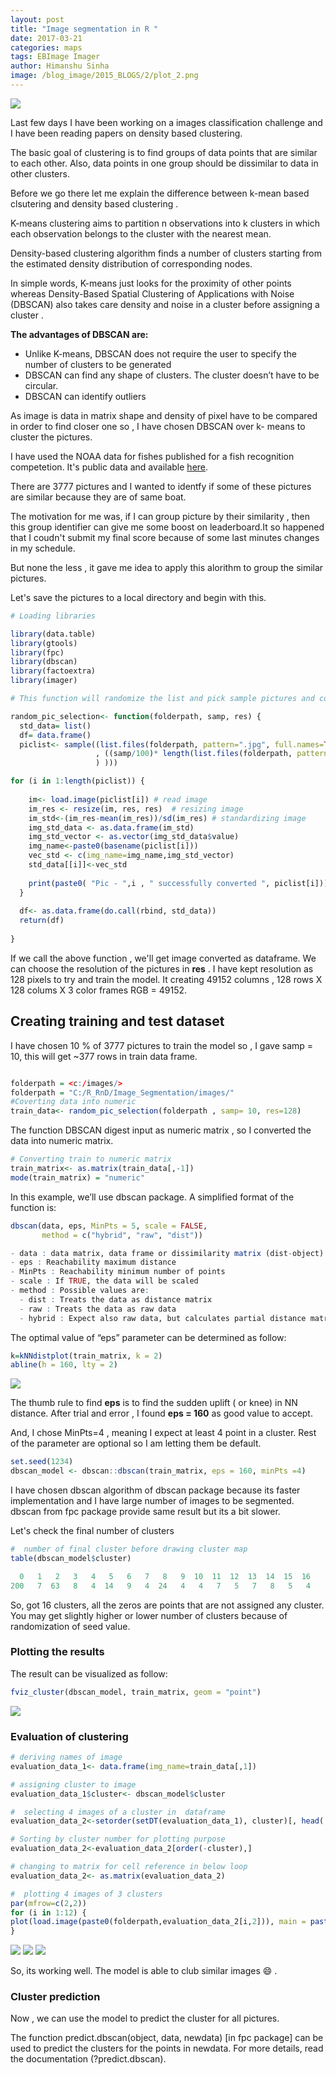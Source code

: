 ```yaml
---
layout: post
title: "Image segmentation in R "
date: 2017-03-21
categories: maps
tags: EBImage Imager
author: Himanshu Sinha
image: /blog_image/2015_BLOGS/2/plot_2.png
---
```



<a href="https://himanshusin.github.io/Image_Grouping/">![](/blog_image/2015_BLOGS/2/plot_2.png)</a>



Last few days I have been working on a images classification challenge and I have been reading papers on density based clustering. 

The basic goal of clustering is to find groups of data points that are similar to each other. Also, data points in one group should be dissimilar to data in other clusters.

Before we go there let me explain the  difference between k-mean based clsutering and density based clustering .

K-means clustering aims to partition n observations into k clusters in which each observation belongs to the cluster with the nearest mean. 

Density-based clustering algorithm  finds a number of clusters starting from the estimated density distribution of corresponding nodes.

In simple words, K-means just looks for the proximity of  other points whereas Density-Based Spatial Clustering of Applications with Noise (DBSCAN) also takes care density and noise in a cluster before assigning a cluster .

**The advantages of DBSCAN are:**
- Unlike K-means, DBSCAN does not require the user to specify the number of clusters to be generated
- DBSCAN can find any shape of clusters. The cluster doesn’t have to be circular.
- DBSCAN can identify outliers


As  image is  data in matrix shape and density of pixel have to be compared in order to find closer one  so ,  I have chosen DBSCAN over k- means to cluster the pictures.


I have used the NOAA  data for fishes published for a fish recognition competetion. It's public data and available [here](https://www.kaggle.com/c/the-nature-conservancy-fisheries-monitoring/data).

There are 3777 pictures and I wanted to identfy if some of these pictures are similar because they are of same boat.

The motivation for me was, if I can  group picture by their similarity , then this group identifier can give me some boost on leaderboard.It so happened that I coudn't submit my final score  because of some last minutes changes in my schedule.


But none the less , it gave me idea to apply this alorithm to group the similar pictures.

Let's save the pictures  to a local directory  and begin with this.


``` r
# Loading libraries

library(data.table)
library(gtools)
library(fpc)
library(dbscan)
library(factoextra)
library(imager)

# This function will randomize the list and pick sample pictures and converts them into dataframe, one row for one pic, modelling on all may  take super long

random_pic_selection<- function(folderpath, samp, res) {
  std_data= list()
  df= data.frame()
  piclist<- sample((list.files(folderpath, pattern=".jpg", full.names=TRUE, recursive = T)) 
                   , ((samp/100)* length(list.files(folderpath, pattern=".jpg", full.names=TRUE, recursive = T
                   ) )))

for (i in 1:length(piclist)) {
    
    im<- load.image(piclist[i]) # read image
    im_res <- resize(im, res, res)  # resizing image 
    im_std<-(im_res-mean(im_res))/sd(im_res) # standardizing image 
    img_std_data <- as.data.frame(im_std)
    img_std_vector <- as.vector(img_std_data$value)
    img_name<-paste0(basename(piclist[i]))
    vec_std <- c(img_name=img_name,img_std_vector)
    std_data[[i]]<-vec_std
    
    print(paste0( "Pic - ",i , " successfully converted ", piclist[i]))
  }
  
  df<- as.data.frame(do.call(rbind, std_data))
  return(df)
  
}
```

If we call the above function , we'll  get image converted as dataframe.   We can choose the resolution of the pictures in **res** . I have kept resolution as 128 pixels   to try and  train the model. It creating 49152 columns , 128 rows X 128 colums X 3 color frames RGB = 49152. 


## Creating training  and test dataset


I have chosen 10 % of 3777 pictures to train the model so , I gave samp = 10, this will get ~377  rows in train data frame.



``` r

folderpath = <c:/images/>
folderpath = "C:/R_RnD/Image_Segmentation/images/"
#Coverting data into numeric 
train_data<- random_pic_selection(folderpath , samp= 10, res=128)
```

The function DBSCAN  digest  input as  numeric matrix , so I converted the data into numeric matrix.


``` r
# Converting train to numeric matrix
train_matrix<- as.matrix(train_data[,-1])
mode(train_matrix) = "numeric"
```


In this example, we’ll use dbscan package. A simplified format of the function is:

``` r
dbscan(data, eps, MinPts = 5, scale = FALSE, 
       method = c("hybrid", "raw", "dist"))
```


``` r
- data : data matrix, data frame or dissimilarity matrix (dist-object). Specify method = “dist” if the data should be interpreted as dissimilarity matrix or object. Otherwise Euclidean distances will be used.
- eps : Reachability maximum distance
- MinPts : Reachability minimum number of points
- scale : If TRUE, the data will be scaled
- method : Possible values are:
  - dist : Treats the data as distance matrix
  - raw : Treats the data as raw data
  - hybrid : Expect also raw data, but calculates partial distance matrices
```



The optimal value of “eps” parameter can be determined as follow:

``` r
k=kNNdistplot(train_matrix, k = 2)
abline(h = 160, lty = 2)
```

![](/blog_image/2015_BLOGS/2/image_seg_plot_1.png)

The thumb rule to find **eps** is to find the sudden uplift  ( or  knee) in NN  distance. After trial and error , I found **eps = 160** as good value  to accept.

And, I chose MinPts=4 , meaning I expect at least 4 point in a cluster. Rest of the parameter are optional so I am letting them be default.

``` r
set.seed(1234)
dbscan_model <- dbscan::dbscan(train_matrix, eps = 160, minPts =4)
```

I have chosen dbscan  algorithm of dbscan package because its faster implementation and I have large number of images to be segmented. dbscan from fpc package provide same result but its a bit slower.

Let's check the final number of clusters
``` r
#  number of final cluster before drawing cluster map
table(dbscan_model$cluster)
```

``` r
  0   1   2   3   4   5   6   7   8   9  10  11  12  13  14  15  16 
200   7  63   8   4  14   9   4  24   4   4   7   5   7   8   5   4 
```
So, got 16 clusters, all the zeros are points that are not assigned any cluster. You may get slightly higher or lower number of clusters because of randomization of seed value.

### Plotting the results 

The result can be visualized as follow:
``` r 
fviz_cluster(dbscan_model, train_matrix, geom = "point")
```
![](/blog_image/2015_BLOGS/2/plot_2.png)


### Evaluation of clustering 

``` r
# deriving names of image
evaluation_data_1<- data.frame(img_name=train_data[,1]) 

# assigning cluster to image
evaluation_data_1$cluster<- dbscan_model$cluster

#  selecting 4 images of a cluster in  dataframe
evaluation_data_2<-setorder(setDT(evaluation_data_1), cluster)[, head(.SD, 4), keyby = cluster]

# Sorting by cluster number for plotting purpose
evaluation_data_2<-evaluation_data_2[order(-cluster),] 

# changing to matrix for cell reference in below loop
evaluation_data_2<- as.matrix(evaluation_data_2)

#  plotting 4 images of 3 clusters
par(mfrow=c(2,2))
for (i in 1:12) {
plot(load.image(paste0(folderpath,evaluation_data_2[i,2])), main = paste0("Clus# ",evaluation_data_2[i,1]," \n", evaluation_data_2[i,2]), xaxt='n',yaxt='n', ylab='',xlab='' , frame.plot=FALSE, cex.main =0.8)
}
```

![](/blog_image/2015_BLOGS/2/Segment_1.png)</a>
![](/blog_image/2015_BLOGS/2/Segment_2.png)</a>
![](/blog_image/2015_BLOGS/2/Segment_3.png)</a>


So, its working well. The model is able to club similar images :smile: .


### Cluster prediction

Now , we can use the model to predict the cluster for all pictures.

The function predict.dbscan(object, data, newdata) [in fpc package] can be used to predict the clusters for the points in newdata. For more details, read the documentation (?predict.dbscan).








